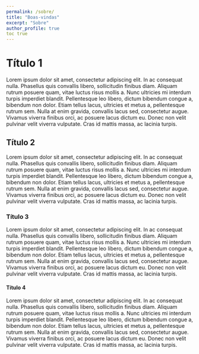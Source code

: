 ```yaml
---
permalink: /sobre/
title: "Boas-vindas"
excerpt: "Sobre"
author_profile: true
toc true
---
```



# Título 1
Lorem ipsum dolor sit amet, consectetur adipiscing elit. In ac consequat nulla. Phasellus quis convallis libero, sollicitudin finibus diam. Aliquam rutrum posuere quam, vitae luctus risus mollis a. Nunc ultricies mi interdum turpis imperdiet blandit. Pellentesque leo libero, dictum bibendum congue a, bibendum non dolor. Etiam tellus lacus, ultricies et metus a, pellentesque rutrum sem. Nulla at enim gravida, convallis lacus sed, consectetur augue. Vivamus viverra finibus orci, ac posuere lacus dictum eu. Donec non velit pulvinar velit viverra vulputate. Cras id mattis massa, ac lacinia turpis. 

## Título 2
Lorem ipsum dolor sit amet, consectetur adipiscing elit. In ac consequat nulla. Phasellus quis convallis libero, sollicitudin finibus diam. Aliquam rutrum posuere quam, vitae luctus risus mollis a. Nunc ultricies mi interdum turpis imperdiet blandit. Pellentesque leo libero, dictum bibendum congue a, bibendum non dolor. Etiam tellus lacus, ultricies et metus a, pellentesque rutrum sem. Nulla at enim gravida, convallis lacus sed, consectetur augue. Vivamus viverra finibus orci, ac posuere lacus dictum eu. Donec non velit pulvinar velit viverra vulputate. Cras id mattis massa, ac lacinia turpis. 

### Título 3
Lorem ipsum dolor sit amet, consectetur adipiscing elit. In ac consequat nulla. Phasellus quis convallis libero, sollicitudin finibus diam. Aliquam rutrum posuere quam, vitae luctus risus mollis a. Nunc ultricies mi interdum turpis imperdiet blandit. Pellentesque leo libero, dictum bibendum congue a, bibendum non dolor. Etiam tellus lacus, ultricies et metus a, pellentesque rutrum sem. Nulla at enim gravida, convallis lacus sed, consectetur augue. Vivamus viverra finibus orci, ac posuere lacus dictum eu. Donec non velit pulvinar velit viverra vulputate. Cras id mattis massa, ac lacinia turpis. 

#### Título 4
Lorem ipsum dolor sit amet, consectetur adipiscing elit. In ac consequat nulla. Phasellus quis convallis libero, sollicitudin finibus diam. Aliquam rutrum posuere quam, vitae luctus risus mollis a. Nunc ultricies mi interdum turpis imperdiet blandit. Pellentesque leo libero, dictum bibendum congue a, bibendum non dolor. Etiam tellus lacus, ultricies et metus a, pellentesque rutrum sem. Nulla at enim gravida, convallis lacus sed, consectetur augue. Vivamus viverra finibus orci, ac posuere lacus dictum eu. Donec non velit pulvinar velit viverra vulputate. Cras id mattis massa, ac lacinia turpis. 

